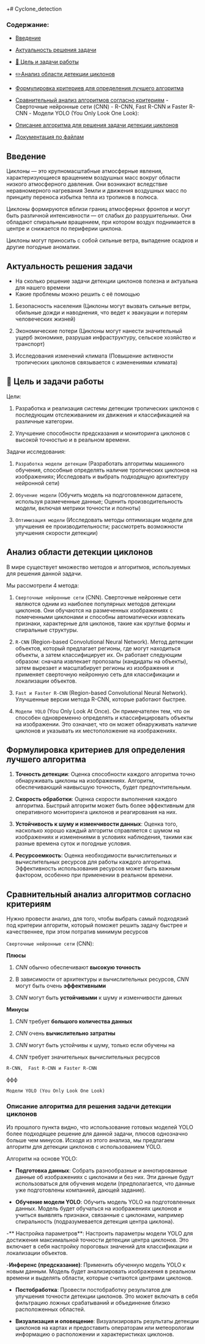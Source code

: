 +# Cyclone_detection

### Содержание:
- [Введение](#введение)
- [Актуальность решения задачи](#актуальность)
- [🎯 Цель и задачи работы](#цели)
- [✏️Анализ области детекции циклонов](#анализ)
- [Формулировка критериев для определения лучшего алгоритма](#формулировка)
- [Сравнительный анализ алгоритмов согласно критериям](#сравнение)
          - Сверточные нейронные сети (CNN)
          - R-CNN,  Fast R-CNN и Faster R-CNN
          - Модели YOLO (You Only Look One Look):
          
- [Описание алгоритма для решения задачи детекции циклонов](#описание)

- [Документация по файлам](#документация)

## Введение

Циклоны — это крупномасштабные атмосферные явления, характеризующиеся вращением воздушных масс вокруг области низкого атмосферного давления. Они возникают вследствие неравномерного нагревания Земли и движения воздушных масс по принципу переноса избытка тепла из тропиков в полюса. 

Циклоны формируются вблизи границ атмосферных фронтов и могут быть различной интенсивности — от слабых до разрушительных. Они обладают спиральным вращением, при котором воздух поднимается в центре и снижается по периферии циклона. 

Циклоны могут приносить с собой сильные ветра, выпадение осадков и другие погодные аномалии.

## Актуальность решения задачи

- На сколько решение задачи детекции циклонов полезна и актуальна для нашего времени
- Какие проблемы можно решить с её помощью

1. Безопасность населения (Циклоны могут вызвать сильные ветры, обильные дожди и наводнения, что ведет к эвакуации и потерям человеческих жизней)
   
2. Экономические потери (Циклоны могут нанести значительный ущерб экономике, разрушая инфраструктуру, сельское хозяйство и транспорт)
   
3. Исследования изменений климата (Повышение активности тропических циклонов связывается с изменениями климата)


## 🎯 Цель и задачи работы

Цели:

1) Разработка и реализация системы детекции тропических циклонов с последующим отслеживанием их движения и классификацией на различные категории.
  
2) Улучшение способности предсказания и мониторинга циклонов с высокой точностью и в реальном времени.
 

Задачи исследования: 
1) `Разработка модели детекции` (Разработать алгоритмы машинного обучения, способные определять наличие тропических циклонов на изображениях; Исследовать и выбрать подходящую архитектуру нейронной сети)
   
2) `Обучение модели` (Обучить модель на подготовленном датасете, используя размеченные данные; Оценить производительность модели, включая метрики точности и полноты)
   
3) `Оптимизация модели` (Исследовать методы оптимизации модели для улучшения ее производительности; рассмотреть возможности улучшения скорости детекции)

## Анализ области детекции циклонов

В мире существует множество методов и алгоритмов, используемых для решения данной задачи. 

Мы рассмотрели 4 метода:

1) `Сверточные нейронные сети` (CNN). Сверточные нейронные сети являются одним из наиболее популярных методов детекции циклонов. Они обучаются на размеченных изображениях с помеченными циклонами и способны автоматически извлекать признаки, характерные для циклонов, такие как круглые формы и спиральные структуры.

2) `R-CNN` (Region-based Convolutional Neural Network). Метод детекции объектов, который предлагает регионы, где могут находиться объекты, а затем классифицирует их. Он работает следующим образом: сначала извлекает пропозалы (кандидаты на объекты), затем вырезает и масштабирует регионы из изображения и применяет сверточную нейронную сеть для классификации и локализации объектов.

3) `Fast и Faster R-CNN` (Region-based Convolutional Neural Network). Улучшенные версии метода R-CNN, которые работают быстрее.
   
4) `Модели YOLO` (You Only Look At Once). Он примечателен тем, что он способен одновременно определять и классифицировать объекты на изображении. Это означает, что он может обнаруживать наличие циклонов и указывать их местоположение на изображениях. 

## Формулировка критериев для определения лучшего алгоритма

1) **Точность детекции**: Оценка способности каждого алгоритма точно обнаруживать циклоны на изображениях. Алгоритм, обеспечивающий наивысшую точность, будет предпочтительным.
   
2) **Скорость обработки**: Оценка скорости выполнения каждого алгоритма. Быстрый алгоритм может быть более эффективным для оперативного мониторинга циклонов и реагирования на них.

3) **Устойчивость к шуму и изменчивости данных**: Оценка того, насколько хорошо каждый алгоритм справляется с шумом на изображениях и изменениями в условиях наблюдения, такими как разные времена суток и погодные условия.
 
4) **Ресурсоемкость**: Оценка необходимости вычислительных и вычислительных ресурсов для работы каждого алгоритма. Эффективность использования ресурсов может быть важным фактором, особенно при применении в реальном времени.


## Сравнительный анализ алгоритмов согласно критериям

Нужно провести анализ, для того, чтобы выбрать самый подходязий под критерии алгоритм, который поможет решить задачу быстрее и качественнее, при этом потратив минимум ресурсов

`Сверточные нейронные сети` (CNN):

**Плюсы**

1) _CNN_ обычно обеспечивают **высокую точность**
   
2) В зависимости от архитектуры и вычислительных ресурсов, _CNN_ могут быть очень **эффективными**

3) _CNN_ могут быть **устойчивыми** к шуму и изменчивости данных

**Минусы**

1) _CNN_ требует **большого количества данных**

2) _CNN_ очень **вычислительно затратны**

3) _CNN_ могут быть устойчивы к шуму, только если обучены на 

4) _CNN_ требует значительных вычислительных ресурсов


`R-CNN,  Fast R-CNN и Faster R-CNN`     

ффф


`Модели YOLO (You Only Look One Look)`




### Описание алгоритма для решения задачи детекции циклонов

Из прошлого пункта видно, что использование готовых моделей YOLO более подходящее решение для данной задачи, плюсов однозначно больше чем минусов. 
Исходя из этого анализа, мы предлагаем алгоритм для детекции циклонов с использованием YOLO.

Алгоритм на основе YOLO:

- **Подготовка данных**: Собрать разнообразные и аннотированные данные об изображениях с циклонами и без них. Эти данные будут использоваться для обучения модели (предполагается, что данные уже подготовлены компанией, дающей задание).
  
- **Обучение модели YOLO**: Обучить модель YOLO на подготовленных данных. Модель будет обучаться на изображениях циклонов и учиться выявлять признаки, связанные с циклонами, например спиральность (подразумевается детекция центра циклона).
  
-** Настройка параметров**: Настроить параметры модели YOLO для достижения максимальной точности детекции центра циклонов. Это включает в себя настройку пороговых значений для классификации и локализации объектов.

-**Инференс (предсказание)**: Применить обученную модель YOLO к новым данным. Модель будет анализировать изображения в реальном времени и выделять области, которые считаются центрами циклонов.

- **Постобработка**: Провести постобработку результатов для улучшения точности детекции циклонов. Это может включать в себя фильтрацию ложных срабатываний и объединение близко расположенных областей.

- **Визуализация и оповещение**: Визуализировать результаты детекции циклонов на картах и предоставить операторам или метеорологам информацию о расположении и характеристиках циклонов.

















































